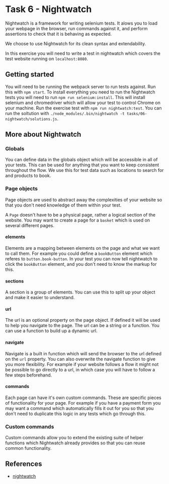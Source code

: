 # Task 6 - Nightwatch

Nightwatch is a framework for writing selenium tests. It alows you to load your
webpage in the browser, run commands against it, and perform assertions to check
that it is behaving as expected.

We choose to use Nightwatch for its clean syntax and extendability.

In this exercise you will need to write a test in nightwatch which covers the
test website running on `localhost:8080`.


## Getting started
You will need to be running the webpack server to run tests against. Run this
with `npm start`.
To install everything you need to run the Nightwatch tests you will need to run
`npm run selenium:install`. This will install selenium and chromedriver which
will allow your test to control Chrome on your machine.
Run the exercise test with `npm run nightwatch:test`.
You can run the soltution with
`./node_modules/.bin/nightwatch -t tasks/06-nightwatch/solutions.js`.

## More about Nightwatch

### Globals
You can define data in the globals object which will be accessible in all of
your tests. This can be used for anything that you want to keep consistent
throughout the flow. We use this for test data such as locations to search for
and products to book.


### Page objects
Page objects are used to abstract away the complexities of your website so that
you don't need knowledge of them within your test.

A `Page` doesn't have to be a physical page, rather a logical section of the
website. You may want to create a page for a `basket` which is used on several
different pages.

#### elements
Elements are a mapping between elements on the page and what we want to call
them. For example you could define a `bookButton` element which referes to
`button.book-button`. In your test you can now tell nightwatch to click the
`bookButton` element, and you don't need to know the markup for this.

#### sections
A section is a group of elements. You can use this to split up your object and
make it easier to understand. 

#### url
The url is an optional property on the page object. If defined it will be used
to help you navigate to the page. The url can be a string or a function. You can
use a function to build up a dynamic url.

#### navigate
Navigate is a built in function which will send the browser to the url defined
on the `url` property. You can also overwrite the navigate function to give you
more flexibility. For example if your website follows a flow it might not be
possible to go directly to a url, in which case you will have to follow a few
steps beforehand.

#### commands
Each page can have it's own custom commands. These are specific pieces of
functionality for your page. For example if you have a payment form you may want
a command which automatically fills it out for you so that you don't need to
duplicate this logic in any tests which go through this.


### Custom commands
Custom commands allow you to extend the existing suite of helper functions which
Nightwatch already provides so that you can reuse common functionality.


## References
* [nightwatch](http://nightwatchjs.org/)
